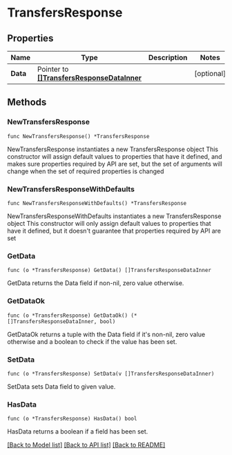 # TransfersResponse

## Properties

Name | Type | Description | Notes
------------ | ------------- | ------------- | -------------
**Data** | Pointer to [**[]TransfersResponseDataInner**](TransfersResponseDataInner.md) |  | [optional] 

## Methods

### NewTransfersResponse

`func NewTransfersResponse() *TransfersResponse`

NewTransfersResponse instantiates a new TransfersResponse object
This constructor will assign default values to properties that have it defined,
and makes sure properties required by API are set, but the set of arguments
will change when the set of required properties is changed

### NewTransfersResponseWithDefaults

`func NewTransfersResponseWithDefaults() *TransfersResponse`

NewTransfersResponseWithDefaults instantiates a new TransfersResponse object
This constructor will only assign default values to properties that have it defined,
but it doesn't guarantee that properties required by API are set

### GetData

`func (o *TransfersResponse) GetData() []TransfersResponseDataInner`

GetData returns the Data field if non-nil, zero value otherwise.

### GetDataOk

`func (o *TransfersResponse) GetDataOk() (*[]TransfersResponseDataInner, bool)`

GetDataOk returns a tuple with the Data field if it's non-nil, zero value otherwise
and a boolean to check if the value has been set.

### SetData

`func (o *TransfersResponse) SetData(v []TransfersResponseDataInner)`

SetData sets Data field to given value.

### HasData

`func (o *TransfersResponse) HasData() bool`

HasData returns a boolean if a field has been set.


[[Back to Model list]](../README.md#documentation-for-models) [[Back to API list]](../README.md#documentation-for-api-endpoints) [[Back to README]](../README.md)


